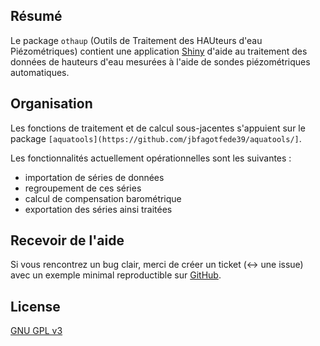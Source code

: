 ## Résumé
Le package `othaup` (Outils de Traitement des HAUteurs d'eau Piézométriques) contient une application [Shiny](https://shiny.posit.co/) d'aide au traitement des données de hauteurs d'eau mesurées à l'aide de sondes piézométriques automatiques.

## Organisation
Les fonctions de traitement et de calcul sous-jacentes s'appuient sur le package `[aquatools](https://github.com/jbfagotfede39/aquatools/]`.

Les fonctionnalités actuellement opérationnelles sont les suivantes :
- importation de séries de données
- regroupement de ces séries
- calcul de compensation barométrique
- exportation des séries ainsi traitées

## Recevoir de l'aide
Si vous rencontrez un bug clair, merci de créer un ticket (↔︎ une issue) avec un exemple minimal reproductible sur [GitHub](https://github.com/jbfagotfede39/othaup/issues).

## License
[GNU GPL v3](https://www.r-project.org/Licenses/GPL-3)